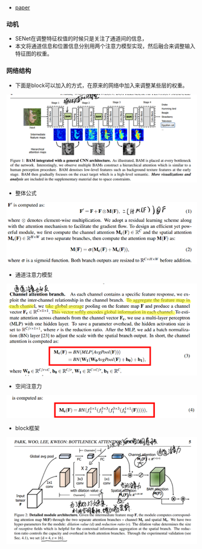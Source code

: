 * [paper](paper/2018-BAM-%20Bottleneck%20Attention%20Module.pdf)

### 动机

* SENet在调整特征权值的时候只是关注了通道间的信息，
* 本文将通道信息和位置信息分别用两个注意力模型实现，然后融合来调整输入特征图的权重。

### 网络结构

* 下面是block可以加入的方式，在原来的网络中加入来调整某些层的权重。

![1542971705244](readme/BAM_网络结构.png)

* 整体公式

![1542971846445](readme/BAM_bottleneck_公式.png)

* 通道注意力模型

![1542971886836](readme/BAM_通道注意力_公式.png)

* 空间注意力

![1542971930682](readme/BAM_空间注意力_公式.png)

* block框架

![1542971978292](readme/BAM_bottleneck_框架.png)